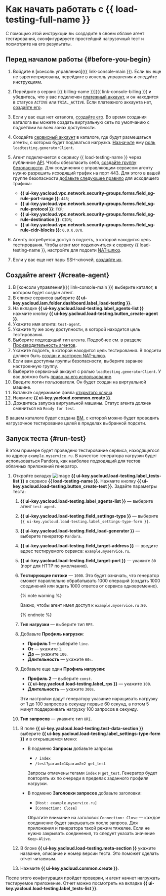 # Как начать работать с {{ load-testing-full-name }}

С помощью этой инструкции вы создадите в своем облаке агент тестирования, сконфигурируете простейший нагрузочный тест и посмотрите на его результаты.

## Перед началом работы {#before-you-begin}

1. Войдите в [консоль управления]({{ link-console-main }}). Если вы еще не зарегистрированы, перейдите в консоль управления и следуйте инструкциям.
1. Перейдите в сервис [{{ billing-name }}]({{ link-console-billing }}) и убедитесь, что у вас подключен [платежный аккаунт](../billing/concepts/billing-account.md), и он находится в статусе `ACTIVE` или `TRIAL_ACTIVE`. Если платежного аккаунта нет, [создайте его](../billing/quickstart/index.md).
1. Если у вас еще нет каталога, [создайте его](../resource-manager/operations/folder/create.md). Во время создания каталога вы можете создать виртуальную сеть по умолчанию с подсетями во всех зонах доступности.
1. Создайте [сервисный аккаунт](../iam/operations/sa/create.md) в каталоге, где будут размещаться агенты, с которых будет подаваться нагрузка. [Назначьте](../iam/operations/roles/grant.md) ему [роль](./security/#roles-list) `loadtesting.generatorClient`.
1. Агент подключается к сервису {{ load-testing-name }} через публичное [API](../glossary/rest-api.md). Чтобы обезопасить себя, [создайте группу безопасности](../vpc/operations/security-group-create.md). Для соединения с управляющим сервисом агенту нужно разрешить исходящий трафик на порт 443. Для этого в вашей группе безопасности [добавьте следующее правило](../vpc/operations/security-group-add-rule.md) для исходящего трафика:
    * **{{ ui-key.yacloud.vpc.network.security-groups.forms.field_sg-rule-port-range }}**: `443`;
    * **{{ ui-key.yacloud.vpc.network.security-groups.forms.field_sg-rule-protocol }}**: `TCP`;
    * **{{ ui-key.yacloud.vpc.network.security-groups.forms.field_sg-rule-destination }}**: `CIDR`;
    * **{{ ui-key.yacloud.vpc.network.security-groups.forms.field_sg-rule-cidr-blocks }}**: `0.0.0.0/0`.

1. Агенту потребуется доступ в подсеть, в которой находится цель тестирования. Чтобы агент мог подключиться к сервису {{ load-testing-name }}, настройте для подсети [NAT-шлюз](../vpc/operations/create-nat-gateway.md).
1. Если у вас еще нет пары SSH-ключей, [создайте их](../compute/operations/vm-connect/ssh.md#creating-ssh-keys).

## Создайте агент {#create-agent}

1. В [консоли управления]({{ link-console-main }}) выберите каталог, в котором будет создан агент.
1. В списке сервисов выберите **{{ ui-key.yacloud.iam.folder.dashboard.label_load-testing }}**.
1. На вкладке **{{ ui-key.yacloud.load-testing.label_agents-list }}** нажмите кнопку **{{ ui-key.yacloud.load-testing.button_create-agent }}**.
1. Укажите имя агента: `test-agent`.
1. Укажите ту же зону доступности, в которой находится цель тестирования.
1. Выберите подходящий тип агента. Подробнее см. в разделе [Производительность агентов](concepts/agent.md#benchmark).
1. Укажите подсеть, в которой находится цель тестирования. В подсети должен быть [создан и настроен NAT-шлюз](../vpc/operations/create-nat-gateway.md).
1. Если вам доступны группы безопасности, выберите заранее настроенную группу. 
1. Выберите сервисный аккаунт с ролью `loadtesting.generatorClient`. У вас должно быть [право на его использование](../iam/operations/sa/set-access-bindings.md).
1. Введите логин пользователя. Он будет создан на виртуальной машине.
1. Вставьте содержимое файла [открытого ключа](../compute/operations/vm-connect/ssh.md#copy-key).
1. Нажмите **{{ ui-key.yacloud.common.create }}**.
1. Дождитесь запуска виртуальной машины. Статус агента должен смениться на `Ready for test`.

В вашем каталоге будет создана [ВМ](../glossary/vm.md), с которой можно будет проводить нагрузочное тестирование целей в пределах выбранной подсети.

## Запуск теста {#run-test}

В этом примере будет проведено тестирование сервиса, находящегося по адресу `example.myservice.ru`.
В качестве генератора нагрузки будет использоваться Pandora, как наиболее подходящий для тестов облачных приложений генератор.

1. Откройте вкладку ![image](../_assets/load-testing/test.svg) **{{ ui-key.yacloud.load-testing.label_tests-list }}** в сервисе **{{ load-testing-name }}**. Нажмите кнопку **{{ ui-key.yacloud.load-testing.button_create-test }}**. Задайте параметры теста:
   1. **{{ ui-key.yacloud.load-testing.label_agents-list }}** — выберите агент `test-agent`.
   1. **{{ ui-key.yacloud.load-testing.field_settings-type }}** — выберите `{{ ui-key.yacloud.load-testing.label_settings-type-form }}`.
   1. **{{ ui-key.yacloud.load-testing.field_load-generator }}** — выберите генератор `Pandora`.
   1. **{{ ui-key.yacloud.load-testing.field_target-address }}** — введите адрес тестируемого сервиса: `example.myservice.ru`.
   1. **{{ ui-key.yacloud.load-testing.field_target-port }}** — укажите `80` (порт для HTTP по умолчанию).
   1. **Тестирующие потоки** — `1000`.
        Это будет означать, что генератор сможет параллельно обрабатывать 1000 операций (создать 1000 соединений или ждать 1000 ответов от сервиса одновременно).

        {% note warning %}

        Важно, чтобы агент имел доступ к `example.myservice.ru:80`.

        {% endnote %}

   1. **Тип нагрузки** — выберите тип `RPS`.
   1. Добавьте **Профиль нагрузки**:
      * **Профиль 1** — выберите `line`.
      * **От** — укажите `1`.
      * **До** — укажите `100`.
      * **Длительность** — укажите `60s`.
   1. Добавьте еще один **Профиль нагрузки**:
      * **Профиль 2** — выберите `const`.
      * **{{ ui-key.yacloud.load-testing.label_rps }}** — укажите `100`.
      * **Длительность** — укажите `300s`.

      Эти настройки дадут генератору указание наращивать нагрузку от 1 до 100 запросов в секунду первые 60 секунд, а потом 5 минут поддерживать нагрузку 100 запросов в секунду.		
   1. **Тип запросов** — укажите тип `URI`.
   1. В поле **{{ ui-key.yacloud.load-testing.test-data-section }}** выберите **{{ ui-key.yacloud.load-testing.label_settings-type-form }}** и в открывшемся меню:
      * В подменю **Запросы** добавьте запросы:
        * `/ index`
        * `/test?param1=1&param2=2 get_test`

        Запросы отмечены тегами `index` и `get_test`. Генератор будет повторять их по очереди в пределах заданного профиля нагрузки.
      * В подменю **Заголовки запросов** добавьте заголовки:
        * `[Host: example.myservice.ru]`
        * `[Connection: Close]`

        Обратите внимание на заголовок `Connection: Close` — каждое соединение будет закрываться после запроса. Для приложения и генератора такой режим тяжелее. Если не нужно закрывать соединения, то следует указать значение `Keep-Alive`.
   1. В блоке **{{ ui-key.yacloud.load-testing.meta-section }}** укажите название, описание и номер версии теста. Это поможет сделать отчет читаемым.
   1. Нажмите **{{ ui-key.yacloud.common.create }}**.

После этого конфигурация пройдет проверки, и агент начнет нагружать тестируемое приложение. Отчет можно посмотреть на вкладке **{{ ui-key.yacloud.load-testing.label_tests-list }}**.

